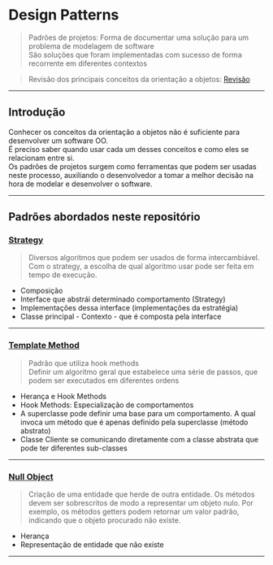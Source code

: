 # Design Patterns 

> Padrões de projetos: Forma de documentar uma solução para um problema de modelagem de software<br>
> São soluções que foram implementadas com sucesso de forma recorrente em diferentes contextos

> Revisão dos principais conceitos da orientação a objetos: [Revisão](/RevisaoPOO.md)


---
## Introdução

Conhecer os conceitos da orientação a objetos não é suficiente para desenvolver um software OO.<br>
É preciso saber quando usar cada um desses conceitos e como eles se relacionam entre si.<br>
Os padrões de projetos surgem como ferramentas que podem ser usadas neste processo, auxiliando o desenvolvedor a tomar
a melhor decisão na hora de modelar e desenvolver o software.


---
## Padrões abordados neste repositório

### [Strategy](/comportamentais/strategy)

> Diversos algoritmos que podem ser usados de forma intercambiável.
> Com o strategy, a escolha de qual algoritmo usar pode ser feita em tempo de execução.

- Composição
- Interface que abstrái determinado comportamento (Strategy)
- Implementações dessa interface (implementações da estratégia)
- Classe principal - Contexto - que é composta pela interface


---
### [Template Method](/comportamentais/templateMethod)

> Padrão que utiliza hook methods<br>
> Definir um algoritmo geral que estabelece uma série de passos, que podem ser executados em diferentes ordens<br>

- Herança e Hook Methods
- Hook Methods: Especialização de comportamentos
- A superclasse pode definir uma base para um comportamento. A qual invoca um método que é apenas definido pela superclasse (método abstrato)
- Classe Cliente se comunicando diretamente com a classe abstrata que pode ter diferentes sub-classes


---
### [Null Object](/comportamentias/nullObject)

> Criação de uma entidade que herde de outra entidade. Os métodos devem ser sobrescritos
> de modo a representar um objeto nulo. Por exemplo, os métodos getters podem retornar um valor padrão,
> indicando que o objeto procurado não existe.

- Herança
- Representação de entidade que não existe


---


